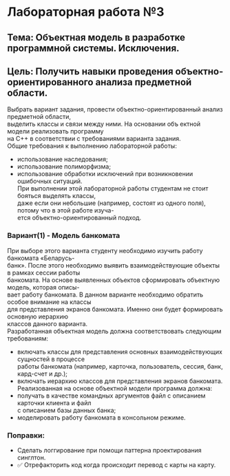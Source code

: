 # Лабораторная работа №3

## Тема: Объектная модель в разработке программной системы. Исключения.
## Цель: Получить навыки проведения объектно-ориентированного анализа предметной области.

  Выбрать вариант задания, провести объектно-ориентированный анализ предметной области,<br/>
выделить классы и связи между ними. На основании объ ектной модели реализовать программу<br/>
на С++ в соответствии с требованиями варианта задания.<br/>
Общие требования к выполнению лабораторной работы:
- использование наследования;
- использование полиморфизма;
- использование обработки исключений при возникновении ошибочных ситуаций.<br/>
При выполнении этой лабораторной работы студентам не стоит бояться выделять классы,<br/>
даже если они небольшие (например, состоят из одного поля), потому что в этой работе изуча-<br/>
ется объектно-ориентированный подход.

### Вариант(1) - Модель банкомата

При выборе этого варианта студенту необходимо изучить работу банкомата «Беларусь-<br/>
банк». После этого необходимо выявить взаимодействующие объекты в рамках сессии работы<br/>
банкомата. На основе выявленных объектов сформировать объектную модель, которая описы-<br/>
вает работу банкомата. В данном варианте необходимо обратить особое внимание на классы<br/>
для представления экранов банкомата. Именно они будет формировать основную иерархию<br/>
классов данного варианта.<br/>
Разработанная объектная модель должна соответствовать следующим требованиям:
- включать классы для представления основных взаимодействующих сущностей в процессе<br/>
работы банкомата (например, карточка, пользователь, сессия, банк, кард-счет и др.);
- включать иерархию классов для представления экранов банкомата.
Реализованная на основе объектной модели программа должна:
- получать в качестве командных аргументов файл с описанием карточки клиента и файл<br/>
с описанием базы данных банка;
- моделировать работу банкомата в консольном режиме.

### Поправки:
- Сделать логгирование при помощи паттерна проектирования синглтон.<br/>
- ✅ Отрефакторить код когда происходит перевод с карты на карту.

